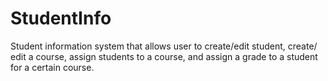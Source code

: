 # StudentInfo
Student information system that allows user to create/edit student, create/ edit a course, assign students to a course, and assign a grade to a student for a certain course. 

